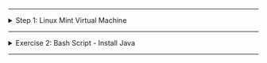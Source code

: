 </details>

******

<details>
<summary>Step 1: Linux Mint Virtual Machine </summary>
 <br />
I usually use Debian on UTM but for this project i will be using Linux Mint so that i practiced and tried more than one OS.
I will use this free online VM platform to get access to Linux Mint
- https://www.onworks.net/component/content/article?id=65735:free-linux-mint-online

_Just click on "run online" and it will spin up a new Mint OS machine for you_

<img src="https://i.imgur.com/Zur6MZ1.png" height="80%" width="80%" alt="Disk Sanitization Steps"/>

</details>

******

<details>
<summary>Exercise 2: Bash Script - Install Java </summary>
 <br />

 As i was using an online platform for the OS everything was brand new so i had to start with installing VIM 

 Then after creating the file and writting the script i had to give permission to the user to execute it. 

<img src="https://i.imgur.com/uJpKHTC.png" height="80%" width="80%" alt="Disk Sanitization Steps"/>


<img src="https://i.imgur.com/f29xdTD.png" height="80%" width="80%" alt="Disk Sanitization Steps"/>


Breakdown of command that gets java version:
- `java -version` gives you the complete version output.
- `2>&1 > /dev/null` addition does following things: with `2>&1` the error output of the `java -version` command will be discarded by the `/dev/null` file, and `>` redirects the output of `java -version` command to the `/dev/null` file, which is a special type of file, that accepts and discards all input written to it. So described together, this option takes the output, including any errors generated by the `java -version` command and discards it, not showing it on the command-line and silently forwarding it using `|` (pipe) to the next command, which is `grep "java version\|openjdk version"`
- `grep "java version\|openjdk version"` simply finds a line in the output that has "java version" or "openjdk version" in it. The example line will look like this: openjdk version "11.0.16" 2022-07-19
- `awk '{print substr($3,2,2)}` takes the line from the previous output and grabs the third section of the string "11.0.16" and from there grabs the first 2 characters, which will be "11"


*Detailed explanation of `2>&1`:

Every time, we execute a program or a command, operating system opens three files: **standard input**, **standard output**, and **standard error**, and each file gets a file descriptor integer from the OS: 0, 1, and 2, respectively. So 2>&1 simply says redirect standard error (2) to standard output (1). The `&` before `1` in this case, means whatever follows is a file descriptor, not a filename. 

Explanation of `if else` script:
- In the if else checks, we check if the $java_version variable has no value at all or empty value, it means we have no java installation at all
- If you have an older version of java already installed, like 1.6, 1.7, 1.8, then the value of `"$java_version"` will be `"1."` - first 2 characters. So with `"$java_version" == "1."`, we check whether `java_version` variable is `"1."`. This means installing latest java version was not successful, since you still have only the old version.
- In case of success you should get java version which is 11 or higher (`"$java_version" -ge 11`), which will print success message.


</details>

******
